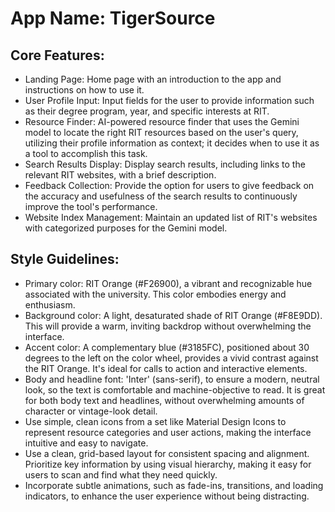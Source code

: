 # **App Name**: TigerSource

## Core Features:

- Landing Page: Home page with an introduction to the app and instructions on how to use it.
- User Profile Input: Input fields for the user to provide information such as their degree program, year, and specific interests at RIT.
- Resource Finder: AI-powered resource finder that uses the Gemini model to locate the right RIT resources based on the user's query, utilizing their profile information as context; it decides when to use it as a tool to accomplish this task.
- Search Results Display: Display search results, including links to the relevant RIT websites, with a brief description.
- Feedback Collection: Provide the option for users to give feedback on the accuracy and usefulness of the search results to continuously improve the tool's performance.
- Website Index Management: Maintain an updated list of RIT's websites with categorized purposes for the Gemini model.

## Style Guidelines:

- Primary color: RIT Orange (#F26900), a vibrant and recognizable hue associated with the university. This color embodies energy and enthusiasm.
- Background color: A light, desaturated shade of RIT Orange (#F8E9DD). This will provide a warm, inviting backdrop without overwhelming the interface.
- Accent color: A complementary blue (#3185FC), positioned about 30 degrees to the left on the color wheel, provides a vivid contrast against the RIT Orange. It's ideal for calls to action and interactive elements.
- Body and headline font: 'Inter' (sans-serif), to ensure a modern, neutral look, so the text is comfortable and machine-objective to read. It is great for both body text and headlines, without overwhelming amounts of character or vintage-look detail.
- Use simple, clean icons from a set like Material Design Icons to represent resource categories and user actions, making the interface intuitive and easy to navigate.
- Use a clean, grid-based layout for consistent spacing and alignment. Prioritize key information by using visual hierarchy, making it easy for users to scan and find what they need quickly.
- Incorporate subtle animations, such as fade-ins, transitions, and loading indicators, to enhance the user experience without being distracting.